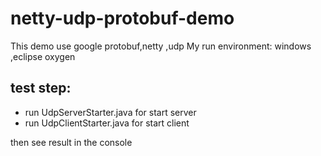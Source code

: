 # netty-udp-protobuf-demo
This demo use google protobuf,netty ,udp
My run environment: windows ,eclipse oxygen

## test step:

* run UdpServerStarter.java for start server
* run UdpClientStarter.java for start client

then see result in the console 
